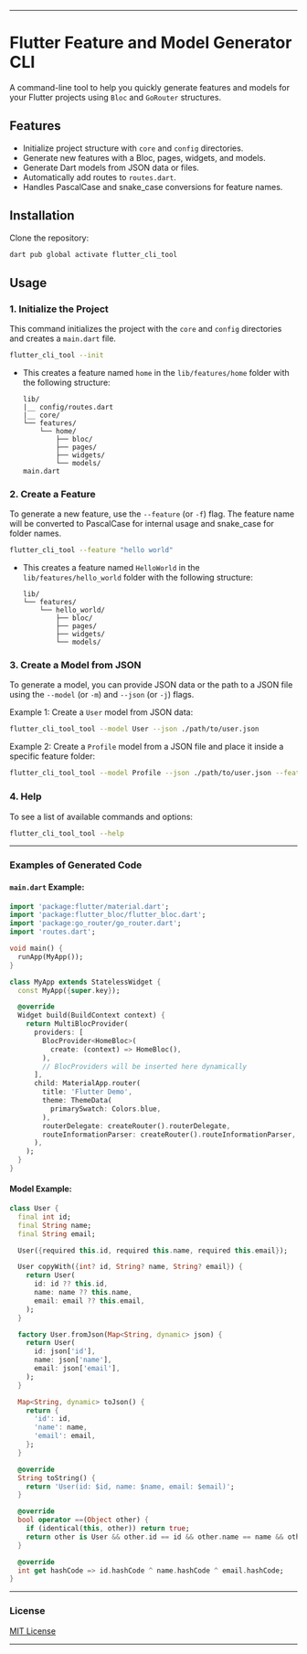 
---

# Flutter Feature and Model Generator CLI

A command-line tool to help you quickly generate features and models for your Flutter projects using `Bloc` and `GoRouter` structures.

## Features

- Initialize project structure with `core` and `config` directories.
- Generate new features with a Bloc, pages, widgets, and models.
- Generate Dart models from JSON data or files.
- Automatically add routes to `routes.dart`.
- Handles PascalCase and snake_case conversions for feature names.

## Installation

Clone the repository:

```bash
dart pub global activate flutter_cli_tool
```

## Usage

### 1. Initialize the Project

This command initializes the project with the `core` and `config` directories and creates a `main.dart` file.



```bash
flutter_cli_tool --init
```
- This creates a feature named `home` in the `lib/features/home` folder with the following structure:
  ```
  lib/
  |__ config/routes.dart
  |__ core/
  └── features/
      └── home/
          ├── bloc/
          ├── pages/
          ├── widgets/
          └── models/
  main.dart
  ```
### 2. Create a Feature

To generate a new feature, use the `--feature` (or `-f`) flag. The feature name will be converted to PascalCase for internal usage and snake_case for folder names.

```bash
flutter_cli_tool --feature "hello world"
```

- This creates a feature named `HelloWorld` in the `lib/features/hello_world` folder with the following structure:
  ```
  lib/
  └── features/
      └── hello_world/
          ├── bloc/
          ├── pages/
          ├── widgets/
          └── models/
  ```

### 3. Create a Model from JSON

To generate a model, you can provide JSON data or the path to a JSON file using the `--model` (or `-m`) and `--json` (or `-j`) flags.

Example 1: Create a `User` model from JSON data:

```bash
flutter_cli_tool_tool --model User --json ./path/to/user.json
```

Example 2: Create a `Profile` model from a JSON file and place it inside a specific feature folder:

```bash
flutter_cli_tool_tool --model Profile --json ./path/to/user.json --featureModel profile
```

### 4. Help

To see a list of available commands and options:

```bash
flutter_cli_tool_tool --help
```

---

### Examples of Generated Code

#### `main.dart` Example:

```dart
import 'package:flutter/material.dart';
import 'package:flutter_bloc/flutter_bloc.dart';
import 'package:go_router/go_router.dart';
import 'routes.dart';

void main() {
  runApp(MyApp());
}

class MyApp extends StatelessWidget {
  const MyApp({super.key});

  @override
  Widget build(BuildContext context) {
    return MultiBlocProvider(
      providers: [
        BlocProvider<HomeBloc>(
          create: (context) => HomeBloc(),
        ),
        // BlocProviders will be inserted here dynamically
      ],
      child: MaterialApp.router(
        title: 'Flutter Demo',
        theme: ThemeData(
          primarySwatch: Colors.blue,
        ),
        routerDelegate: createRouter().routerDelegate,
        routeInformationParser: createRouter().routeInformationParser,
      ),
    );
  }
}
```

#### Model Example:

```dart
class User {
  final int id;
  final String name;
  final String email;

  User({required this.id, required this.name, required this.email});

  User copyWith({int? id, String? name, String? email}) {
    return User(
      id: id ?? this.id,
      name: name ?? this.name,
      email: email ?? this.email,
    );
  }

  factory User.fromJson(Map<String, dynamic> json) {
    return User(
      id: json['id'],
      name: json['name'],
      email: json['email'],
    );
  }

  Map<String, dynamic> toJson() {
    return {
      'id': id,
      'name': name,
      'email': email,
    };
  }

  @override
  String toString() {
    return 'User(id: $id, name: $name, email: $email)';
  }

  @override
  bool operator ==(Object other) {
    if (identical(this, other)) return true;
    return other is User && other.id == id && other.name == name && other.email == email;
  }

  @override
  int get hashCode => id.hashCode ^ name.hashCode ^ email.hashCode;
}
```

---

### License

[MIT License](LICENSE)

---
